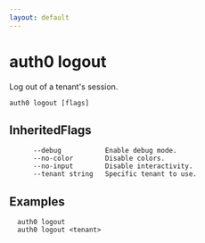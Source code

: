 ```yaml
---
layout: default
---
```

# auth0 logout

Log out of a tenant's session.

```
auth0 logout [flags]
```




## InheritedFlags

```
      --debug           Enable debug mode.
      --no-color        Disable colors.
      --no-input        Disable interactivity.
      --tenant string   Specific tenant to use.
```

## Examples

```
  auth0 logout
  auth0 logout <tenant>
```


